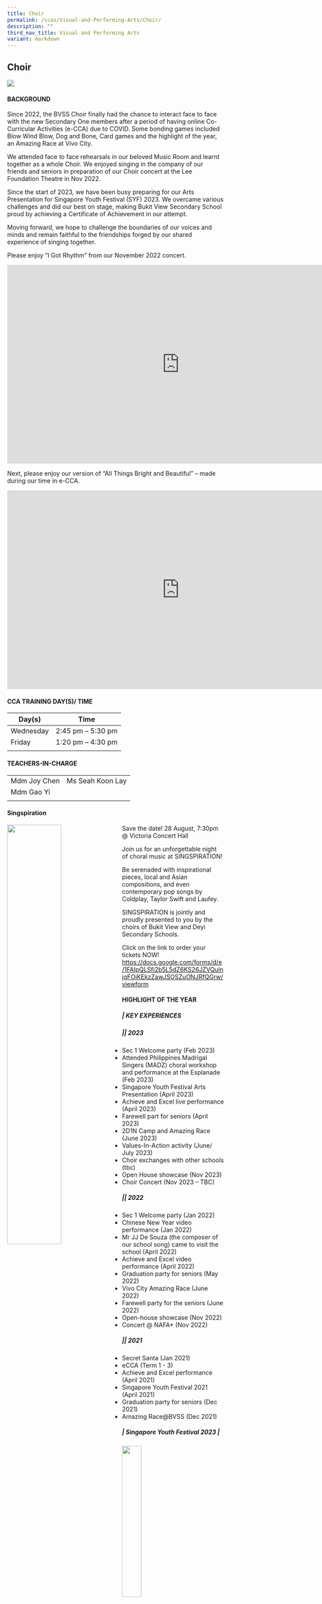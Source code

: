 ```yaml
---
title: Choir
permalink: /ccas/Visual-and-Performing-Arts/Choir/
description: ""
third_nav_title: Visual and Performing Arts
variant: markdown
---
```

## **Choir**

![](/images/CCA%20Page/Group%20Photo/choir%20_formal.jpg)

#### BACKGROUND

Since 2022, the BVSS Choir finally had the chance to interact face to face with the new Secondary One members after a period of having online Co-Curricular Activities (e-CCA) due to COVID. Some bonding games included Blow Wind Blow, Dog and Bone, Card games and the highlight of the year, an Amazing Race at Vivo City. 

We attended face to face rehearsals in our beloved Music Room and learnt together as a whole Choir. We enjoyed singing in the company of our friends and seniors in preparation of our Choir concert at the Lee Foundation Theatre in Nov 2022. 

Since the start of 2023, we have been busy preparing for our Arts Presentation for Singapore Youth Festival (SYF) 2023. We overcame various challenges and did our best on stage, making Bukit View Secondary School proud by achieving a Certificate of Achievement in our attempt.

Moving forward, we hope to challenge the boundaries of our voices and minds and remain faithful to the friendships forged by our shared experience of singing together.

Please enjoy “I Got Rhythm” from our November 2022 concert.

<iframe allowfullscreen="" allow="accelerometer; autoplay; clipboard-write; encrypted-media; gyroscope; picture-in-picture; web-share" frameborder="0" title="YouTube video player" src="https://www.youtube.com/embed/UzJx_YJ0IyU" height="462" width="800"></iframe>


Next, please enjoy our version of “All Things Bright and Beautiful” – made during our time in e-CCA. 
<iframe width="800" height="462" src="https://www.youtube.com/embed/lVjn9tfxAes" title="Achieve and Excel 2022 Choir performance" frameborder="0" allow="accelerometer; autoplay; clipboard-write; encrypted-media; gyroscope; picture-in-picture" allowfullscreen=""></iframe>


#### CCA TRAINING DAY(S)/ TIME

| Day(s)  | Time  |
|---|---|
|  Wednesday | 2:45 pm – 5:30 pm  |
|  Friday | 1:20 pm – 4:30 pm  |
|   |   |

#### TEACHERS-IN-CHARGE

|   |   |
|---|---|
| Mdm Joy Chen  | Ms Seah Koon Lay |
|  Mdm Gao Yi |   |
|   |   |


####   Singspiration

<img src="/images/Singspiration_edited.jpg" style="width:50%;margin-right:15px;" align="left">

Save the date! 28 August, 7:30pm @ Victoria Concert Hall

Join us for an unforgettable night of choral music at SINGSPIRATION!

Be serenaded with inspirational pieces, local and Asian compositions, and even contemporary pop songs by Coldplay, Taylor Swift and Laufey.

SINGSPIRATION is jointly and proudly presented to you by the choirs of Bukit View and Deyi Secondary Schools. 

Click on the link to order your tickets NOW!
https://docs.google.com/forms/d/e/1FAIpQLSfi2b5L5dZ6KS26JZVQulnjqFOiKEkzZawJSOSZuONJRfQGrw/viewform



#### HIGHLIGHT OF THE YEAR
##### | **KEY EXPERIENCES**
##### **||** 2023

* Sec 1 Welcome party (Feb 2023) 
* Attended Philippines Madrigal Singers (MADZ) choral workshop and performance at the Esplanade (Feb 2023)
* Singapore Youth Festival Arts Presentation (April 2023) 
* Achieve and Excel live performance (April 2023) 
* Farewell part for seniors (April 2023) 
* 2D1N Camp and Amazing Race (June 2023) 
* Values-In-Action activity (June/ July 2023) 
* Choir exchanges with other schools (tbc) 
* Open House showcase (Nov 2023) 
* Choir Concert (Nov 2023 – TBC) 
  
##### **||** 2022

* Sec 1 Welcome party (Jan 2022) 
* Chinese New Year video performance (Jan 2022) 
* Mr JJ De Souza (the composer of our school song) came to visit the school (April 2022)
* Achieve and Excel video performance (April 2022)
* Graduation party for seniors (May 2022) 
* Vivo City Amazing Race (June 2022) 
* Farewell party for the seniors (June 2022) 
* Open-house showcase (Nov 2022)
* Concert @ NAFA* (Nov 2022)

##### **||**  2021

* Secret Santa (Jan 2021)
* eCCA (Term 1 - 3) 
* Achieve and Excel performance (April 2021) 
* Singapore Youth Festival 2021 (April 2021)
* Graduation party for seniors (Dec 2021) 
* Amazing Race@BVSS (Dec 2021)

##### | **Singapore Youth Festival 2023** |

<img src="/images/CCA%20Page/Visual%20and%20Performing%20Arts/Choir/choir%20syf%201.jpg" style="width:30%;margin-right:15px;" align="left">
<img src="/images/CCA%20Page/Visual%20and%20Performing%20Arts/Choir/choir%20syf%204.jpeg" style="width:30%;margin-right:15px;" align="left">
<img src="/images/CCA%20Page/Visual%20and%20Performing%20Arts/Choir/choir%20syf%205.jpeg" style="width:30%;margin-right:15px;" align="left">
<br clear="left"><br>

##### | **Lee Foundation Theatre Concert Nov 2022** |
<img src="/images/CCA%20Page/Visual%20and%20Performing%20Arts/Choir/choir%20016_blf.jpg" style="width:30%;margin-right:15px;" align="left">
<img src="/images/CCA%20Page/Visual%20and%20Performing%20Arts/Choir/choir%20085_blf.jpg" style="width:30%;margin-right:15px;" align="left">
<img src="/images/CCA%20Page/Visual%20and%20Performing%20Arts/Choir/choir%20198_blf.jpg" style="width:30%;margin-right:15px;" align="left">

<img src="/images/CCA%20Page/Visual%20and%20Performing%20Arts/Choir/choir%20040_blf.jpg" style="width:30%;margin-right:15px;" align="left">
<img src="/images/CCA%20Page/Visual%20and%20Performing%20Arts/Choir/choir%20139_blf.jpg" style="width:30%;margin-right:15px;" align="left">
<img src="/images/CCA%20Page/Visual%20and%20Performing%20Arts/Choir/choir%20163_blf.jpg" style="width:30%;margin-right:15px;" align="left">
<br clear="left"><br>

##### | **Vivo City Amazing Race** |

After many days of rehearsals for our upcoming concert, the Choir EXCO planned a bonding activity to let us have fun at Vivo City. We had to solve puzzles at various stations within the shortest time possible.

<img src="/images/Amazing Race at Vivo City 1.jpeg" style="width:36%;margin-right:15px;" align="left">
<img src="/images/Amazing Race at Vivo City 2.jpeg" style="width:36%;margin-right:15px;" align="left">
<img src="/images/Doing our best for the Amazing Race - food challenge.jpeg" style="width:20%;margin-right:15px;" align="left">
<br clear="left"><br>



##### | **Farewell Party for Seniors** |

<img src="/images/farewell1.jpg" style="width:36%;margin-right:15px;" align="left">
<img src="/images/farewell6.jpeg" style="width:36%;margin-right:15px;" align="left">
<img src="/images/farewell3.jpg" style="width:20%;margin-right:15px;" align="left">
<br clear="left"><br>

##### | **Making of CNY video** |

<img src="/images/Copy of IMG_0015.jpg" style="width:85%">

##### | **Bonding with new sec ones** |

<img src="/images/bonding1.jpg" style="width:49%" align="left">
<img src="/images/bonding2.jpg" style="width:49%" align="right">
<br clear="left"><br>

#### AWARDS AND ACHIEVEMENTS

|   |   |
|---|---|
| SYF 2023 Arts Presentations  |  Certificate of Accomplishment |
| SYF 2021 Arts Presentations  |  Certificate of Accomplishment |
| SYF 2019 Arts Presentations  | Certificate of Commendation   |
|   |   |

#### PERFORMANCE

|   |
|---|
| **2022**  |
| “Thank You For The Music” - Concert at Lee Foundation Theatre, NAFA<br>  |
| Achieve and Excel e-performance  |
| Chinese New Year e-performance  |
| **2020**  |
|  Values-In-Action activity for Arts@Kismis |
| National Day e-performance  |
|  Voices of Singapore e-performance |
| **2019**  |
| You Are My Sunshine” - Concert at The Arts House  |
| Voices of Singapore performance  |
| **2018**  |
|  “Feels Good” - Concert at The Arts House |
|   |

#### EXECUTIVE COMMITTEE MEMBERS

| EXCO Positions  | Name  | Class |
|---|---|---|
|  President |  Siti Zakiyah Binte Sharin | 3 E  |
|  Vice-President | Ten Si Qi | 3 F  |
|  Vice-President | Neyveli Sethuraman Samyuktha | 3 D  |
|Secretary| Tan Emma Xin Ping| 2 G  |

##### | **Choir Commitee** |

|Positions  | Name| Class |
|---|---|---|
|Welfare Head 	|Muhammad Qadir Alif <br> Lim Ming Ying |3C <br> 3C|
|Concert Manager|	Tan Si Xi Eleanor <br> Mungara Pujith Sai <br> Lek Zi Ying Celeste |3E <br> 2G <br> 2F|
|Librarian|	Aw Kai Ling <br> Brielle Lem Xinyu	|3D <br> 2B |
|Treasurer &amp; Pianist|	Ching Ya Xian (Zhuang Yaxian)	|2A|
|Treasurer 	|Mahalingam Mahathi	|2F|

##### | **Sectional Leaders** |

|Positions  | Name| Class |
|---|---|---|
|Soprano Sectional Leader |	Lim Hsin Yin|	3E |
|Alto Sectional Leader |	Tay Yu Tong|	3E|
|Tenor/ Bass Sectional Leader|	Muhammad Qadir Alif <br> Yove Vasa|	3C <br> 2H |